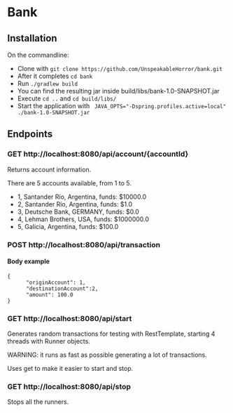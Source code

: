 # Bank
## Installation
 On the commandline:
* Clone with `git clone https://github.com/UnspeakableHorror/bank.git`
* After it completes `cd bank`
* Run `./gradlew build`
* You can find the resulting jar inside build/libs/bank-1.0-SNAPSHOT.jar
* Execute `cd ..` and `cd build/libs/`
* Start the application with ` JAVA_OPTS="-Dspring.profiles.active=local" ./bank-1.0-SNAPSHOT.jar`

## Endpoints
### GET http://localhost:8080/api/account/{accountId}
Returns account information. 

There are 5 accounts available, from 1 to 5.
* 1, Santander Río, Argentina, funds: $10000.0
* 2, Santander Río, Argentina, funds: $1.0
* 3, Deutsche Bank, GERMANY, funds: $0.0
* 4, Lehman Brothers, USA, funds: $1000000.0
* 5, Galicia, Argentina, funds: $100.0

### POST http://localhost:8080/api/transaction
#### Body example
```
{
      "originAccount": 1,
      "destinationAccount":2,
      "amount": 100.0
}
```

### GET http://localhost:8080/api/start
Generates random transactions for testing with RestTemplate, starting 4 threads with Runner objects.

WARNING: it runs as fast as possible generating a lot of transactions.

Uses get to make it easier to start and stop.

### GET http://localhost:8080/api/stop
Stops all the runners.

